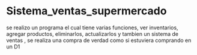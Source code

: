 # Sistema_ventas_supermercado
se realizo un programa el cual tiene varias funciones, ver inventarios, agregar productos, eliminarlos, actualizarlos y tambien un sistema de ventas ,  se realiza una compra de verdad como si estuviera comprando en un D1
